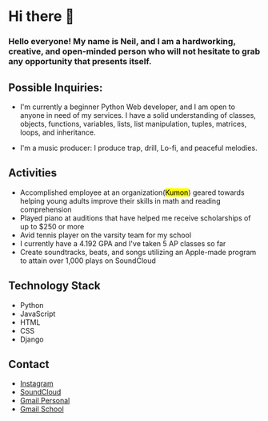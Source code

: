 # Hi there 👋


### Hello everyone! My name is Neil, and I am a hardworking, creative, and open-minded person who will not hesitate to grab any opportunity that presents itself.  


## Possible Inquiries:

  * I'm currently a beginner Python Web developer, and I am open to anyone in need of my services. I have a solid understanding of classes, objects, functions, 
      variables, lists, list manipulation, tuples, matrices, loops, and inheritance. 

   * I'm a music producer: I produce trap, drill, Lo-fi, and peaceful melodies.
## Activities

  * Accomplished employee at an organization(<mark>Kumon</mark>) geared towards helping young adults improve their skills in math and reading comprehension
  * Played piano at auditions that have helped me receive scholarships of up to $250 or more
  * Avid tennis player on the varsity team for my school
  * I currently have a 4.192 GPA and I've taken 5 AP classes so far
  * Create soundtracks, beats, and songs utilizing an Apple-made program to attain over 1,000 plays on SoundCloud
## Technology Stack
 * Python
 * JavaScript
 * HTML
 * CSS
 * Django

## Contact
  * [Instagram](https://www.instagram.com/neil_jangra?igsh=Y3pkemEwcWxnZDE1)
  * [SoundCloud](https://soundcloud.com/nja-gaming)
  * [Gmail Personal](neilangraj@gmail.com)
  * [Gmail School](neiljangra18@gbstu.org)
